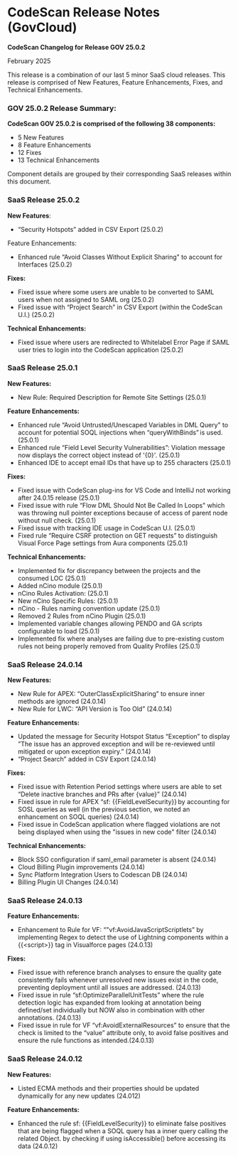 # CodeScan Release Notes (GovCloud)

**CodeScan Changelog for Release GOV 25.0.2**&#x20;

February 2025&#x20;

This release is a combination of our last 5 minor SaaS cloud releases.  This release is comprised of New Features, Feature Enhancements, Fixes, and Technical Enhancements. &#x20;

### GOV 25.0.2 Release Summary:&#x20;

**CodeScan GOV 25.0.2 is comprised of the following 38 components:**&#x20;

* 5 New Features&#x20;
* 8 Feature Enhancements&#x20;
* 12 Fixes&#x20;
* 13 Technical Enhancements&#x20;

Component details are grouped by their corresponding SaaS releases within this document. &#x20;

### SaaS Release 25.0.2&#x20;

**New Features**:&#x20;

* “Security Hotspots” added in CSV Export (25.0.2) &#x20;

Feature Enhancements:&#x20;

* Enhanced rule “Avoid Classes Without Explicit Sharing" to account for Interfaces (25.0.2)&#x20;

**Fixes:**

* Fixed issue where some users are unable to be converted to SAML users when not assigned to SAML org (25.0.2)&#x20;
* Fixed issue with “Project Search” in CSV Export (within the CodeScan U.I.) (25.0.2)&#x20;

**Technical** **Enhancements:**

* Fixed issue where users are redirected to Whitelabel Error Page if SAML user tries to login into the CodeScan application (25.0.2) &#x20;

### SaaS Release 25.0.1&#x20;

**New Features:**&#x20;

* New Rule: Required Description for Remote Site Settings (25.0.1)&#x20;

**Feature Enhancements:**&#x20;

* Enhanced rule “Avoid Untrusted/Unescaped Variables in DML Query" to account for potential SOQL injections when “queryWithBinds” is used. (25.0.1)&#x20;
* Enhanced rule “Field Level Security Vulnerabilities”:  Violation message now displays the correct object instead of '{0}'. (25.0.1)&#x20;
* &#x20;Enhanced IDE to accept email IDs that have up to 255 characters (25.0.1) &#x20;

**Fixes:**&#x20;

* Fixed issue with CodeScan plug-ins for VS Code and IntelliJ not working after 24.0.15 release (25.0.1)&#x20;
* Fixed issue with rule “Flow DML Should Not Be Called In Loops" which was throwing null pointer exceptions because of access of parent node without null check. (25.0.1)&#x20;
* Fixed issue with tracking IDE usage in CodeScan U.I. (25.0.1)&#x20;
* Fixed rule “Require CSRF protection on GET requests” to distinguish Visual Force Page settings from Aura components (25.0.1) &#x20;

**Technical Enhancements:**

* Implemented fix for discrepancy between the projects and the consumed LOC (25.0.1)&#x20;
* Added nCino module (25.0.1)&#x20;
* nCino Rules Activation: (25.0.1)&#x20;
* &#x20;New nCino Specific Rules: (25.0.1)&#x20;
* nCino - Rules naming convention update (25.0.1)&#x20;
* Removed 2 Rules from nCino Plugin (25.0.1)&#x20;
* Implemented variable changes allowing PENDO and GA scripts configurable to load (25.0.1)&#x20;
* Implemented fix where analyses are failing due to pre-existing custom rules not being properly removed from Quality Profiles (25.0.1)&#x20;

### SaaS Release 24.0.14&#x20;

**New Features:** &#x20;

* New Rule for APEX: “OuterClassExplicitSharing” to ensure inner methods are ignored (24.0.14)&#x20;
* &#x20;New Rule for LWC: “API Version is Too Old” (24.0.14)&#x20;

**Feature Enhancements:**&#x20;

* Updated the message for Security Hotspot Status “Exception” to display ”The issue has an approved exception and will be re-reviewed until mitigated or upon exception expiry.” (24.0.14)&#x20;
* “Project Search” added in CSV Export (24.0.14)&#x20;

**Fixes:**&#x20;

* Fixed issue with Retention Period settings where users are able to set “Delete inactive branches and PRs after {value}” (24.0.14)&#x20;
* Fixed issue in rule for APEX “sf: \{{FieldLevelSecurity\}} by accounting for SOSL queries as well (in the previous section, we noted an enhancement on SOQL queries) (24.0.14) &#x20;
* Fixed issue in CodeScan application where flagged violations are not being displayed when using the "issues in new code" filter (24.0.14)&#x20;

**Technical Enhancements:**

* Block SSO configuration if saml\_email parameter is absent (24.0.14)&#x20;
* Cloud Billing Plugin improvements (24.0.14)&#x20;
* Sync Platform Integration Users to Codescan DB (24.0.14)&#x20;
* Billing Plugin UI Changes (24.0.14)&#x20;

### SaaS Release 24.0.13&#x20;

**Feature Enhancements:**&#x20;

* Enhancement to Rule for VF: “"vf:AvoidJavaScriptScriptlets”  by implementing Regex to detect the use of Lightning components within a \{{\<script>\}} tag in Visualforce pages (24.0.13)&#x20;

**Fixes:**&#x20;

* Fixed issue with reference branch analyses to ensure the quality gate consistently fails whenever unresolved new issues exist in the code, preventing deployment until all issues are addressed. (24.0.13)&#x20;
* Fixed issue in rule “sf:OptimizeParallelUnitTests” where the rule detection logic has expanded from looking at annotation being defined/set individually but NOW also in combination with other annotations. (24.0.13)&#x20;
* &#x20;Fixed issue in rule for VF “vf:AvoidExternalResources” to ensure that the check is limited to the “value” attribute only, to avoid false positives and ensure the rule functions as intended.(24.0.13)&#x20;

### SaaS Release 24.0.12&#x20;

**New Features:**&#x20;

* Listed ECMA methods and their properties should be updated dynamically for any new updates (24.012)&#x20;

**Feature Enhancements:**&#x20;

* &#x20;Enhanced the rule sf: \{{FieldLevelSecurity\}} to eliminate false positives that are being flagged when a SOQL query has a inner query calling the related Object. by checking if using isAccessible() before accessing its data (24.0.12)&#x20;
